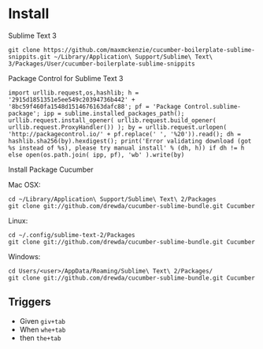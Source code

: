 # Install

Sublime Text 3

```
git clone https://github.com/maxmckenzie/cucumber-boilerplate-sublime-snippits.git ~/Library/Application\ Support/Sublime\ Text\ 3/Packages/User/cucumber-boilerplate-sublime-snippits
```

Package Control for Sublime Text 3

```
import urllib.request,os,hashlib; h = '2915d1851351e5ee549c20394736b442' + '8bc59f460fa1548d1514676163dafc88'; pf = 'Package Control.sublime-package'; ipp = sublime.installed_packages_path(); urllib.request.install_opener( urllib.request.build_opener( urllib.request.ProxyHandler()) ); by = urllib.request.urlopen( 'http://packagecontrol.io/' + pf.replace(' ', '%20')).read(); dh = hashlib.sha256(by).hexdigest(); print('Error validating download (got %s instead of %s), please try manual install' % (dh, h)) if dh != h else open(os.path.join( ipp, pf), 'wb' ).write(by)
```

Install Package Cucumber

Mac OSX:
```
cd ~/Library/Application\ Support/Sublime\ Text\ 2/Packages
git clone git://github.com/drewda/cucumber-sublime-bundle.git Cucumber
```
Linux:
```
cd ~/.config/sublime-text-2/Packages
git clone git://github.com/drewda/cucumber-sublime-bundle.git Cucumber
```
Windows:
```
cd Users/<user>/AppData/Roaming/Sublime\ Text\ 2/Packages/
git clone git://github.com/drewda/cucumber-sublime-bundle.git Cucumber
```

## Triggers
- Given `giv+tab`
- When `whe+tab`
- then `the+tab`
